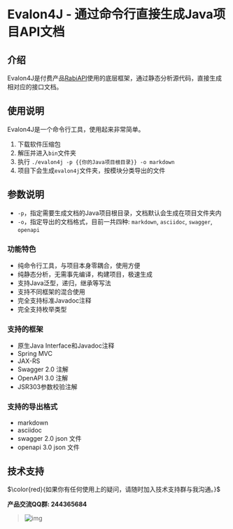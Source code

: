 # Evalon4J - 通过命令行直接生成Java项目API文档

## 介绍

Evalon4J是付费产品[RabiAPI](https://gitee.com/RabiAPI/RabiAPISupport)使用的底层框架，通过静态分析源代码，直接生成相对应的接口文档。

## 使用说明

Evalon4J是一个命令行工具，使用起来非常简单。

1. 下载软件压缩包
2. 解压并进入`bin`文件夹
3. 执行 `./evalon4j -p {{你的Java项目根目录}} -o markdown`
4. 项目下会生成`evalon4j`文件夹，按模块分类导出的文件

## 参数说明

- `-p`，指定需要生成文档的Java项目根目录，文档默认会生成在项目文件夹内
- `-o`，指定导出的文档格式，目前一共四种: `markdown`, `asciidoc`, `swagger`, `openapi`

### 功能特色

- 纯命令行工具，与项目本身零耦合，使用方便
- 纯静态分析，无需事先编译，构建项目，极速生成
- 支持Java泛型，递归，继承等写法
- 支持不同框架的混合使用
- 完全支持标准Javadoc注释
- 完全支持枚举类型

### 支持的框架

- 原生Java Interface和Javadoc注释
- Spring MVC
- JAX-RS
- Swagger 2.0 注解
- OpenAPI 3.0 注解
- JSR303参数校验注解

### 支持的导出格式

- markdown
- asciidoc
- swagger 2.0 json 文件
- openapi 3.0 json 文件

## 技术支持

$\color{red}{如果你有任何使用上的疑问，请随时加入技术支持群与我沟通。}$ 

**产品交流QQ群: 244365684**

> ![img](https://i.imgur.com/HpQ6gql.png)





